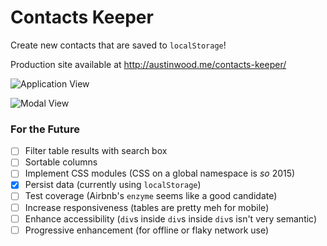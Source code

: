 # Contacts Keeper

Create new contacts that are saved to `localStorage`!

Production site available at http://austinwood.me/contacts-keeper/

![Application View](http://i.imgur.com/c1bz3Cn.png)

![Modal View](http://i.imgur.com/xoW0zLf.png)

### For the Future
- [ ] Filter table results with search box
- [ ] Sortable columns
- [ ] Implement CSS modules (CSS on a global namespace is *so* 2015)
- [x] Persist data (currently using `localStorage`)
- [ ] Test coverage (Airbnb's `enzyme` seems like a good candidate)
- [ ] Increase responsiveness (tables are pretty meh for mobile)
- [ ] Enhance accessibility (`div`s inside `div`s inside `div`s isn't very semantic)
- [ ] Progressive enhancement (for offline or flaky network use)
